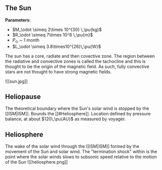 ## The Sun
**Parameters**:
- $M_\odot \simeq 2\times 10^{30} \,\pu{kg}$
- $R_\odot \simeq 7\times 10^8 \,\pu{m}$
- $P_\odot$ ~ 1 month
- $L_\odot \simeq 3.8\times10^{26}\,\pu{W}$

The sun has a core, radiate and then covective zone. The region between the radiative and convective zones is called the tachocline and this is thought to be the origin of the magnetic field. As such, fully convective stars are not thought to have strong magnetic fields.

![[sun.jpg]]


## Heliopause
The theoretical boundary where the Sun's solar wind is stopped by the [[ISM|ISM]]. Bounds the [[#Heliosphere]]. Location defined by pressure balance, at about $120\,\pu{AU}$ as measured by voyager.


## Heliosphere
The wake of the solar wind through the [[ISM|ISM]] formed by the movement of the Sun and solar wind. The "termination shock" within is the point where the solar winds slows to subsonic speed relative to the motion of the Sun
![[heliosphere.png]]


